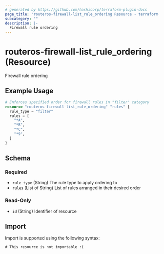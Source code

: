 ```yaml
---
# generated by https://github.com/hashicorp/terraform-plugin-docs
page_title: "routeros-firewall-list_rule_ordering Resource - terraform-provider-routeros-firewall-list"
subcategory: ""
description: |-
  Firewall rule ordering
---
```


# routeros-firewall-list_rule_ordering (Resource)

Firewall rule ordering

## Example Usage

```terraform
# Enforces specified order for firewall rules in "filter" category
resource "routeros-firewall-list_rule_ordering" "rules" {
  rule_type = "filter"
  rules = [
    "*A",
    "*B",
    "*C",
    "*9",
  ]
}
```

<!-- schema generated by tfplugindocs -->
## Schema

### Required

- `rule_type` (String) The rule type to apply ordering to
- `rules` (List of String) List of rules arranged in their desired order

### Read-Only

- `id` (String) Identifier of resource

## Import

Import is supported using the following syntax:

```shell
# This resource is not importable :(
```
